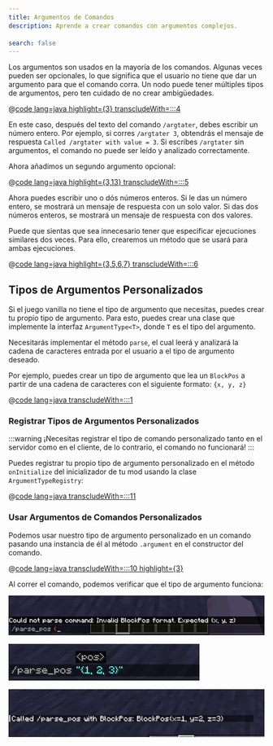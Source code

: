 ```yaml
---
title: Argumentos de Comandos
description: Aprende a crear comandos con argumentos complejos.

search: false
---
```


Los argumentos son usados en la mayoría de los comandos. Algunas veces pueden ser opcionales, lo que significa que el usuario no tiene que dar un argumento para que el comando corra. Un nodo puede tener múltiples tipos de argumentos, pero ten cuidado de no crear ambigüedades.

@[code lang=java highlight={3} transcludeWith=:::4](@/reference/latest/src/main/java/com/example/docs/command/FabricDocsReferenceCommands.java)

En este caso, después del texto del comando `/argtater`, debes escribir un número entero. Por ejemplo, si corres `/argtater 3`, obtendrás el mensaje de respuesta `Called /argtater with value = 3`. Si escribes `/argtater` sin argumentos, el comando no puede ser leído y analizado correctamente.

Ahora añadimos un segundo argumento opcional:

@[code lang=java highlight={3,13} transcludeWith=:::5](@/reference/latest/src/main/java/com/example/docs/command/FabricDocsReferenceCommands.java)

Ahora puedes escribir uno o dós números enteros. Si le das un número entero, se mostrará un mensaje de respuesta con un solo valor. Si das dos números enteros, se mostrará un mensaje de respuesta con dos valores.

Puede que sientas que sea innecesario tener que especificar ejecuciones similares dos veces. Para ello, crearemos un método que se usará para ambas ejecuciones.

@[code lang=java highlight={3,5,6,7} transcludeWith=:::6](@/reference/latest/src/main/java/com/example/docs/command/FabricDocsReferenceCommands.java)

## Tipos de Argumentos Personalizados

Si el juego vanilla no tiene el tipo de argumento que necesitas, puedes crear tu propio tipo de argumento. Para esto, puedes crear una clase que implemente la interfaz `ArgumentType<T>`, donde `T` es el tipo del argumento.

Necesitarás implementar el método `parse`, el cual leerá y analizará la cadena de caracteres entrada por el usuario a el tipo de argumento deseado.

Por ejemplo, puedes crear un tipo de argumento que lea un `BlockPos` a partir de una cadena de caracteres con el siguiente formato: `{x, y, z}`

@[code lang=java transcludeWith=:::1](@/reference/latest/src/main/java/com/example/docs/command/BlockPosArgumentType.java)

### Registrar Tipos de Argumentos Personalizados

:::warning
¡Necesitas registrar el tipo de comando personalizado tanto en el servidor como en el cliente, de lo contrario, el comando no funcionará!
:::

Puedes registrar tu propio tipo de argumento personalizado en el método `onInitialize` del inicializador de tu mod usando la clase `ArgumentTypeRegistry`:

@[code lang=java transcludeWith=:::11](@/reference/latest/src/main/java/com/example/docs/command/FabricDocsReferenceCommands.java)

### Usar Argumentos de Comandos Personalizados

Podemos usar nuestro tipo de argumento personalizado en un comando pasando una instancia de él al método `.argument` en el constructor del comando.

@[code lang=java transcludeWith=:::10 highlight={3}](@/reference/latest/src/main/java/com/example/docs/command/FabricDocsReferenceCommands.java)

Al correr el comando, podemos verificar que el tipo de argumento funciona:

![Argumento inválido](/assets/develop/commands/custom-arguments_fail.png)

![Argumento válido](/assets/develop/commands/custom-arguments_valid.png)

![Resultado del comando](/assets/develop/commands/custom-arguments_result.png)
